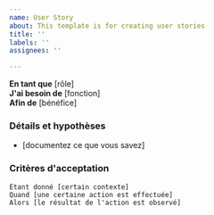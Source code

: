 ```yaml
---
name: User Story
about: This template is for creating user stories
title: ''
labels: ''
assignees: ''

---
```


**En tant que** [rôle]  
 **J'ai besoin de** [fonction]  
 **Afin de** [bénéfice]  
   
 ### Détails et hypothèses
 * [documentez ce que vous savez]
   
 ### Critères d'acceptation  
   
 ```gherkin
 Étant donné [certain contexte]
 Quand [une certaine action est effectuée]
 Alors [le résultat de l'action est observé]
 ```
